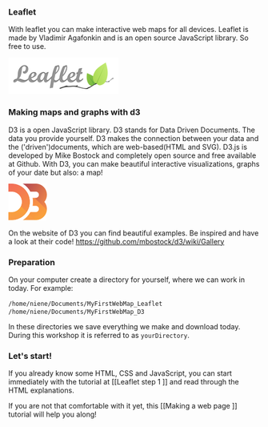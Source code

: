 ### Leaflet 
With leaflet you can make interactive web maps for all devices. Leaflet is made by Vladimir Agafonkin and is an open source JavaScript library. So free to use. 

![Leaflet-logo](img/leaflet-logo.png)


### Making maps and graphs with d3
D3 is a open JavaScript library. D3 stands for Data Driven Documents. The data you provide yourself. D3 makes the connection between your data and the ('driven')documents, which are web-based(HTML and SVG). D3.js is developed by Mike Bostock and completely open source and free available at Github. With D3, you can make beautiful interactive visualizations, graphs of your date but also: a map!

![D3-logo](img/d3-logo.png)

On the website of D3 you can find beautiful examples. Be inspired and have a look at their code! https://github.com/mbostock/d3/wiki/Gallery

### Preparation

On your computer create a directory for yourself, where we can work in today. For example:

	/home/niene/Documents/MyFirstWebMap_Leaflet
	/home/niene/Documents/MyFirstWebMap_D3

In these directories we save everything we make and download today. During this workshop it is referred to as `yourDirectory`.

### Let's start!  
If you already know some HTML, CSS and JavaScript, you can start immediately with the tutorial at [[Leaflet step 1 ]] and read through the HTML explanations. 

If you are not that comfortable with it yet, this [[Making a web page ]] tutorial will help you along!


